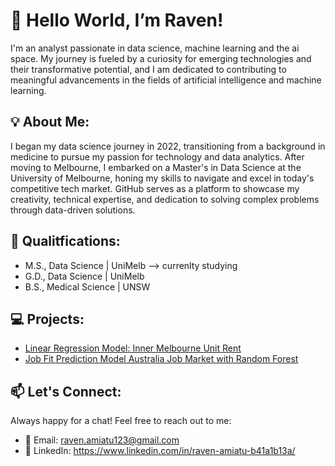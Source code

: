 # 👋 Hello World, I’m Raven!

I'm an analyst passionate in data science, machine learning and the ai space. My journey is fueled by a curiosity for emerging technologies and their transformative potential, and I am dedicated to contributing to meaningful advancements in the fields of artificial intelligence and machine learning.

## 💡 About Me: 

I began my data science journey in 2022, transitioning from a background in medicine to pursue my passion for technology and data analytics. After moving to Melbourne, I embarked on a Master's in Data Science at the University of Melbourne, honing my skills to navigate and excel in today's competitive tech market. GitHub serves as a platform to showcase my creativity, technical expertise, and dedication to solving complex problems through data-driven solutions.  

## 📜 Qualitfications:

- M.S., Data Science | UniMelb --> currenlty studying
- G.D., Data Science | UniMelb
- B.S., Medical Science | UNSW

## 💻 Projects:

- [Linear Regression Model: Inner Melbourne Unit Rent](https://github.com/Raven-Amiatu/Inner-City-Unit-Median-Rent-Predictor-with-Multivariable-Linear-Regression/tree/main)
- [Job Fit Prediction Model Australia Job Market with Random Forest](https://github.com/Raven-Amiatu/Job-Fit-Prediction-Model-Australia-Job-Market-with-Random-Forest)
  

## 📫 Let's Connect:

Always happy for a chat! Feel free to reach out to me:

- 📧 Email: raven.amiatu123@gmail.com
- 🔌 LinkedIn: https://www.linkedin.com/in/raven-amiatu-b41a1b13a/


<!---
Raven-Amiatu/Raven-Amiatu is a ✨ special ✨ repository because its `README.md` (this file) appears on your GitHub profile.
You can click the Preview link to take a look at your changes.
--->

